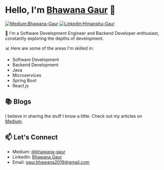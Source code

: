 # Hello, I'm [Bhawana Gaur](https://github.com/bhawana2001) 👋

[![Medium:Bhawana-Gaur](https://img.shields.io/badge/Medium-%23000000.svg?style=flat-square&logo=medium&logoColor=white)](https://medium.com/@bhawana-gaur)
[![Linkedin:Himanshu-Gaur](https://img.shields.io/badge/-BhawanaGaur-blue?style=flat-square&logo=Linkedin&logoColor=white&link=https://www.linkedin.com/in/bhawana-gaur-601322189/)](https://www.linkedin.com/in/bhawana-gaur-601322189/)

🌟 I'm a Software Development Engineer and Backend Developer enthusiast, constantly exploring the depths of development.

📊 Here are some of the areas I'm skilled in:

- Software Development
- Backend Development
- Java
- Microservices
- Spring Boot
- React.js

## 📚 Blogs
I believe in sharing the stuff I know a little. Check out my articles on [Medium](https://medium.com/@bhawana-gaur).

## 📫 Let's Connect
- Medium: [@bhawana-gaur](https://medium.com/@bhawana-gaur)
- LinkedIn: [Bhawana Gaur](https://www.linkedin.com/in/bhawana-gaur-601322189/)
- Email: [gaur.bhawana2019@gmail.com](mailto:gaur.bhawana2019@gmail.com)


